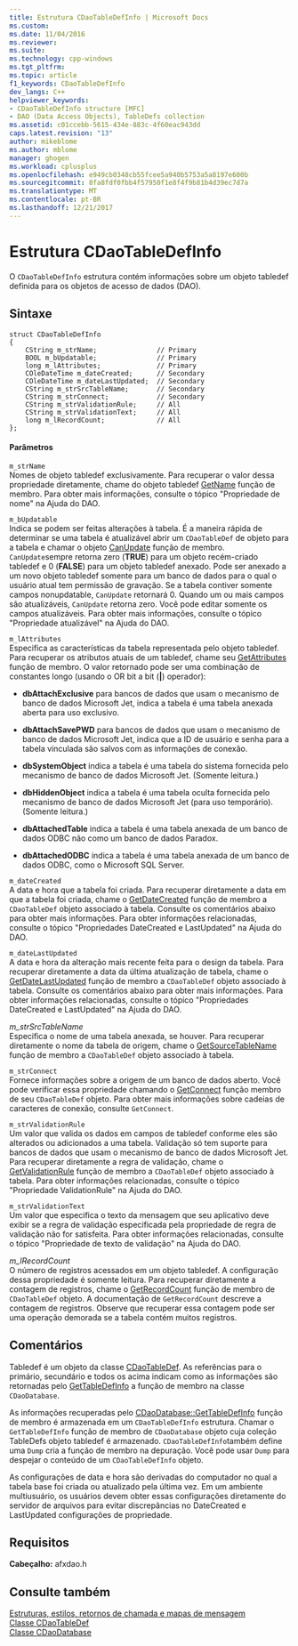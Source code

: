 ```yaml
---
title: Estrutura CDaoTableDefInfo | Microsoft Docs
ms.custom: 
ms.date: 11/04/2016
ms.reviewer: 
ms.suite: 
ms.technology: cpp-windows
ms.tgt_pltfrm: 
ms.topic: article
f1_keywords: CDaoTableDefInfo
dev_langs: C++
helpviewer_keywords:
- CDaoTableDefInfo structure [MFC]
- DAO (Data Access Objects), TableDefs collection
ms.assetid: c01ccebb-5615-434e-883c-4f60eac943dd
caps.latest.revision: "13"
author: mikeblome
ms.author: mblome
manager: ghogen
ms.workload: cplusplus
ms.openlocfilehash: e949cb0348cb55fcee5a940b5753a5a8197e600b
ms.sourcegitcommit: 8fa8fdf0fbb4f57950f1e8f4f9b81b4d39ec7d7a
ms.translationtype: MT
ms.contentlocale: pt-BR
ms.lasthandoff: 12/21/2017
---
```

# <a name="cdaotabledefinfo-structure"></a>Estrutura CDaoTableDefInfo
O `CDaoTableDefInfo` estrutura contém informações sobre um objeto tabledef definida para os objetos de acesso de dados (DAO).  
  
## <a name="syntax"></a>Sintaxe  
  
```  
struct CDaoTableDefInfo  
{  
    CString m_strName;               // Primary  
    BOOL m_bUpdatable;               // Primary  
    long m_lAttributes;              // Primary  
    COleDateTime m_dateCreated;      // Secondary  
    COleDateTime m_dateLastUpdated;  // Secondary  
    CString m_strSrcTableName;       // Secondary  
    CString m_strConnect;            // Secondary  
    CString m_strValidationRule;     // All  
    CString m_strValidationText;     // All  
    long m_lRecordCount;             // All  
};  
```  
  
#### <a name="parameters"></a>Parâmetros  
 `m_strName`  
 Nomes de objeto tabledef exclusivamente. Para recuperar o valor dessa propriedade diretamente, chame do objeto tabledef [GetName](../../mfc/reference/cdaotabledef-class.md#getname) função de membro. Para obter mais informações, consulte o tópico "Propriedade de nome" na Ajuda do DAO.  
  
 `m_bUpdatable`  
 Indica se podem ser feitas alterações à tabela. É a maneira rápida de determinar se uma tabela é atualizável abrir um `CDaoTableDef` de objeto para a tabela e chamar o objeto [CanUpdate](../../mfc/reference/cdaotabledef-class.md#canupdate) função de membro. `CanUpdate`sempre retorna zero (**TRUE**) para um objeto recém-criado tabledef e 0 (**FALSE**) para um objeto tabledef anexado. Pode ser anexado a um novo objeto tabledef somente para um banco de dados para o qual o usuário atual tem permissão de gravação. Se a tabela contiver somente campos nonupdatable, `CanUpdate` retornará 0. Quando um ou mais campos são atualizáveis, `CanUpdate` retorna zero. Você pode editar somente os campos atualizáveis. Para obter mais informações, consulte o tópico "Propriedade atualizável" na Ajuda do DAO.  
  
 `m_lAttributes`  
 Especifica as características da tabela representada pelo objeto tabledef. Para recuperar os atributos atuais de um tabledef, chame seu [GetAttributes](../../mfc/reference/cdaotabledef-class.md#getattributes) função de membro. O valor retornado pode ser uma combinação de constantes longo (usando o OR bit a bit (**&#124;**) operador):  
  
- **dbAttachExclusive** para bancos de dados que usam o mecanismo de banco de dados Microsoft Jet, indica a tabela é uma tabela anexada aberta para uso exclusivo.  
  
- **dbAttachSavePWD** para bancos de dados que usam o mecanismo de banco de dados Microsoft Jet, indica que a ID de usuário e senha para a tabela vinculada são salvos com as informações de conexão.  
  
- **dbSystemObject** indica a tabela é uma tabela do sistema fornecida pelo mecanismo de banco de dados Microsoft Jet. (Somente leitura.)  
  
- **dbHiddenObject** indica a tabela é uma tabela oculta fornecida pelo mecanismo de banco de dados Microsoft Jet (para uso temporário). (Somente leitura.)  
  
- **dbAttachedTable** indica a tabela é uma tabela anexada de um banco de dados ODBC não como um banco de dados Paradox.  
  
- **dbAttachedODBC** indica a tabela é uma tabela anexada de um banco de dados ODBC, como o Microsoft SQL Server.  
  
 `m_dateCreated`  
 A data e hora que a tabela foi criada. Para recuperar diretamente a data em que a tabela foi criada, chame o [GetDateCreated](../../mfc/reference/cdaotabledef-class.md#getdatecreated) função de membro a `CDaoTableDef` objeto associado à tabela. Consulte os comentários abaixo para obter mais informações. Para obter informações relacionadas, consulte o tópico "Propriedades DateCreated e LastUpdated" na Ajuda do DAO.  
  
 `m_dateLastUpdated`  
 A data e hora da alteração mais recente feita para o design da tabela. Para recuperar diretamente a data da última atualização de tabela, chame o [GetDateLastUpdated](../../mfc/reference/cdaotabledef-class.md#getdatelastupdated) função de membro a `CDaoTableDef` objeto associado à tabela. Consulte os comentários abaixo para obter mais informações. Para obter informações relacionadas, consulte o tópico "Propriedades DateCreated e LastUpdated" na Ajuda do DAO.  
  
 *m_strSrcTableName*  
 Especifica o nome de uma tabela anexada, se houver. Para recuperar diretamente o nome da tabela de origem, chame o [GetSourceTableName](../../mfc/reference/cdaotabledef-class.md#getsourcetablename) função de membro a `CDaoTableDef` objeto associado à tabela.  
  
 `m_strConnect`  
 Fornece informações sobre a origem de um banco de dados aberto. Você pode verificar essa propriedade chamando o [GetConnect](../../mfc/reference/cdaotabledef-class.md#getconnect) função membro de seu `CDaoTableDef` objeto. Para obter mais informações sobre cadeias de caracteres de conexão, consulte `GetConnect`.  
  
 `m_strValidationRule`  
 Um valor que valida os dados em campos de tabledef conforme eles são alterados ou adicionados a uma tabela. Validação só tem suporte para bancos de dados que usam o mecanismo de banco de dados Microsoft Jet. Para recuperar diretamente a regra de validação, chame o [GetValidationRule](../../mfc/reference/cdaotabledef-class.md#getvalidationrule) função de membro a `CDaoTableDef` objeto associado à tabela. Para obter informações relacionadas, consulte o tópico "Propriedade ValidationRule" na Ajuda do DAO.  
  
 `m_strValidationText`  
 Um valor que especifica o texto da mensagem que seu aplicativo deve exibir se a regra de validação especificada pela propriedade de regra de validação não for satisfeita. Para obter informações relacionadas, consulte o tópico "Propriedade de texto de validação" na Ajuda do DAO.  
  
 *m_lRecordCount*  
 O número de registros acessados em um objeto tabledef. A configuração dessa propriedade é somente leitura. Para recuperar diretamente a contagem de registros, chame o [GetRecordCount](../../mfc/reference/cdaotabledef-class.md#getrecordcount) função de membro de `CDaoTableDef` objeto. A documentação de `GetRecordCount` descreve a contagem de registros. Observe que recuperar essa contagem pode ser uma operação demorada se a tabela contém muitos registros.  
  
## <a name="remarks"></a>Comentários  
 Tabledef é um objeto da classe [CDaoTableDef](../../mfc/reference/cdaotabledef-class.md). As referências para o primário, secundário e todos os acima indicam como as informações são retornadas pelo [GetTableDefInfo](../../mfc/reference/cdaodatabase-class.md#gettabledefinfo) a função de membro na classe `CDaoDatabase`.  
  
 As informações recuperadas pelo [CDaoDatabase::GetTableDefInfo](../../mfc/reference/cdaodatabase-class.md#gettabledefinfo) função de membro é armazenada em um `CDaoTableDefInfo` estrutura. Chamar o `GetTableDefInfo` função de membro de `CDaoDatabase` objeto cuja coleção TableDefs objeto tabledef é armazenado. `CDaoTableDefInfo`também define uma `Dump` cria a função de membro na depuração. Você pode usar `Dump` para despejar o conteúdo de um `CDaoTableDefInfo` objeto.  
  
 As configurações de data e hora são derivadas do computador no qual a tabela base foi criada ou atualizado pela última vez. Em um ambiente multiusuário, os usuários devem obter essas configurações diretamente do servidor de arquivos para evitar discrepâncias no DateCreated e LastUpdated configurações de propriedade.  
  
## <a name="requirements"></a>Requisitos  
 **Cabeçalho:** afxdao.h  
  
## <a name="see-also"></a>Consulte também  
 [Estruturas, estilos, retornos de chamada e mapas de mensagem](../../mfc/reference/structures-styles-callbacks-and-message-maps.md)   
 [Classe CDaoTableDef](../../mfc/reference/cdaotabledef-class.md)   
 [Classe CDaoDatabase](../../mfc/reference/cdaodatabase-class.md)
